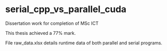 # serial_cpp_vs_parallel_cuda
Dissertation work for completion of MSc ICT

This thesis achieved a 77% mark.

File raw_data.xlsx details runtime data of both parallel and serial programs.
